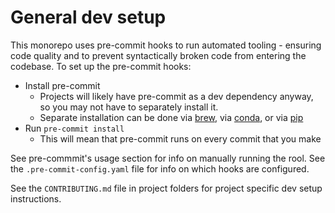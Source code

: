 # General dev setup

This monorepo uses pre-commit hooks to run automated tooling - ensuring code
quality and to prevent syntactically broken code from entering the codebase.
To set up the pre-commit hooks:

- Install pre-commit
  - Projects will likely have pre-commit as a dev dependency anyway, so you may not have to separately install it.
  - Separate installation can be done via [brew](https://formulae.brew.sh/formula/pre-commit), via [conda](https://anaconda.org/conda-forge/pre_commit), or via [pip](https://pypi.org/project/pre-commit/)
- Run `pre-commit install`
  - This will mean that pre-commit runs on every commit that you make

See pre-commmit's usage section for info on manually running the rool. See the
`.pre-commit-config.yaml` file for info on which hooks are configured.

See the `CONTRIBUTING.md` file in project folders for project specific dev setup instructions.
